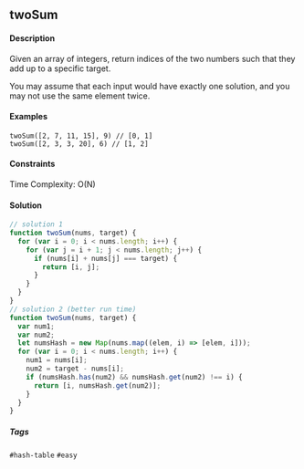 ## twoSum

#### Description

Given an array of integers, return indices of the two numbers such that they add up to a specific target.

You may assume that each input would have exactly one solution, and you may not use the same element twice.

#### Examples

`twoSum([2, 7, 11, 15], 9) // [0, 1]`<br>
`twoSum([2, 3, 3, 20], 6) // [1, 2]`

#### Constraints

Time Complexity: O(N)

#### Solution

```js
// solution 1
function twoSum(nums, target) {
  for (var i = 0; i < nums.length; i++) {
    for (var j = i + 1; j < nums.length; j++) {
      if (nums[i] + nums[j] === target) {
        return [i, j];
      }
    }
  }
}
// solution 2 (better run time)
function twoSum(nums, target) {
  var num1;
  var num2;
  let numsHash = new Map(nums.map((elem, i) => [elem, i]));
  for (var i = 0; i < nums.length; i++) {
    num1 = nums[i];
    num2 = target - nums[i];
    if (numsHash.has(num2) && numsHash.get(num2) !== i) {
      return [i, numsHash.get(num2)];
    }
  }
}
```

##### Tags

`#hash-table` `#easy`

